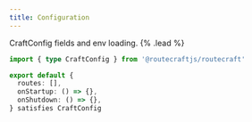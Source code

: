 ```yaml
---
title: Configuration
---
```


CraftConfig fields and env loading. {% .lead %}

```ts
import { type CraftConfig } from '@routecraftjs/routecraft'

export default {
  routes: [],
  onStartup: () => {},
  onShutdown: () => {},
} satisfies CraftConfig
```
